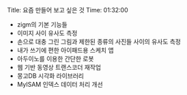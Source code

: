 Title: 요즘 만들어 보고 싶은 것
Time: 01:32:00

  * zigm의 기본 기능들
  * 이미지 사이 유사도 측정
  * 손으로 대충 그린 그림과 제한된 종류의 사진들 사이의 유사도 측정
  * 내가 쓰기에 편한 아이패드용 스케치 앱
  * 아두이노를 이용한 간단한 로봇
  * 웹 기반 동영상 트랜스코더 재작업
  * 몽고DB 시각화 라이브러리
  * MyISAM 인덱스 데이터 처리 개선

  

